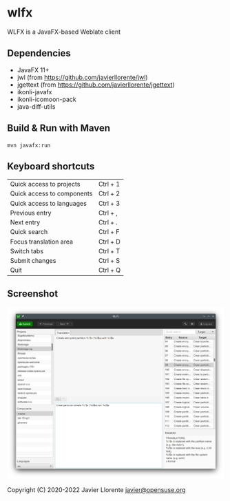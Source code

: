 # wlfx
WLFX is a JavaFX-based Weblate client


Dependencies
------------
* JavaFX 11+
* jwl (from https://github.com/javierllorente/jwl)
* jgettext (from https://github.com/javierllorente/jgettext)
* ikonli-javafx
* ikonli-icomoon-pack
* java-diff-utils

Build & Run with Maven
------------
`mvn javafx:run`

Keyboard shortcuts
------------
|             |             |
| ----------- | ----------- |
| Quick access to projects | Ctrl + 1 |
| Quick access to components | Ctrl + 2 | 
| Quick access to languages | Ctrl + 3 |
| Previous entry | Ctrl + , |
| Next entry | Ctrl + . |
| Quick search | Ctrl + F |
| Focus translation area | Ctrl + D |
| Switch tabs | Ctrl + T |
| Submit changes | Ctrl + S |
| Quit | Ctrl + Q |

Screenshot
------------
![Main window](screenshot.png)



Copyright (C) 2020-2022 Javier Llorente javier@opensuse.org
